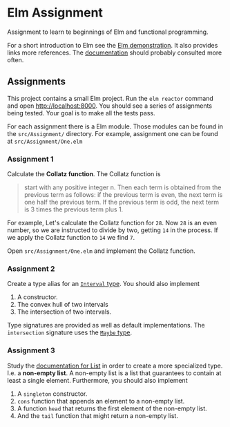 # Elm Assignment
Assignment to learn te beginnings of Elm and functional programming.

For a short introduction to Elm see the [Elm demonstration][demo]. It also provides links more references. The [documentation][docs] should probably consulted more often.

## Assignments
This project contains a small Elm project. Run the `elm reactor` command and open [http://localhost:8000](http://localhost:8000). You should see a series of assignments being tested. Your goal is to make all the tests pass.

For each assignment there is a Elm module. Those modules can be found in the `src/Assignment/` directory. For example, assignment one can be found at `src/Assignment/One.elm`

### Assignment 1
Calculate the **Collatz function**. The Collatz function is

>  start with any positive integer n. Then each term is obtained from the previous term as follows: if the previous term is even, the next term is one half the previous term. If the previous term is odd, the next term is 3 times the previous term plus 1.

For example, Let's calculate the Collatz function for `28`. Now `28` is an even number, so we are instructed to divide by two, getting `14` in the process. If we apply the Collatz function to `14` we find `7`.

Open `src/Assignment/One.elm` and implement the Collatz function.

### Assignment 2
Create a type alias for an [`Interval` type][interval]. You should also implement 

1. A constructor.
2. The convex hull of two intervals
3. The intersection of two intervals.

Type signatures are provided as well as default implementations. The `intersection` signature uses the [`Maybe` type][maybe].

### Assignment 3
Study the [documentation for List][list] in order to create a more specialized type. I.e. a **non-empty list**. A non-empty list is a list that guarantees to contain at least a single element. Furthermore, you should also implement

1. A `singleton` constructor.
2. `cons` function that appends an element to a non-empty list.
3. A function `head` that returns the first element of the non-empty list.
4. And the `tail` function that might return a non-empty list.

[demo]: https://github.com/HAN-ASD-DT/elm-demonstration
[docs]: http://elm-lang.org/docs
[collatz]: https://en.wikipedia.org/wiki/Collatz_conjecture
[interval]: https://en.wikipedia.org/wiki/Interval_(mathematics)
[maybe]: https://package.elm-lang.org/packages/elm/core/latest/Maybe
[list]: https://package.elm-lang.org/packages/elm/core/latest/List
